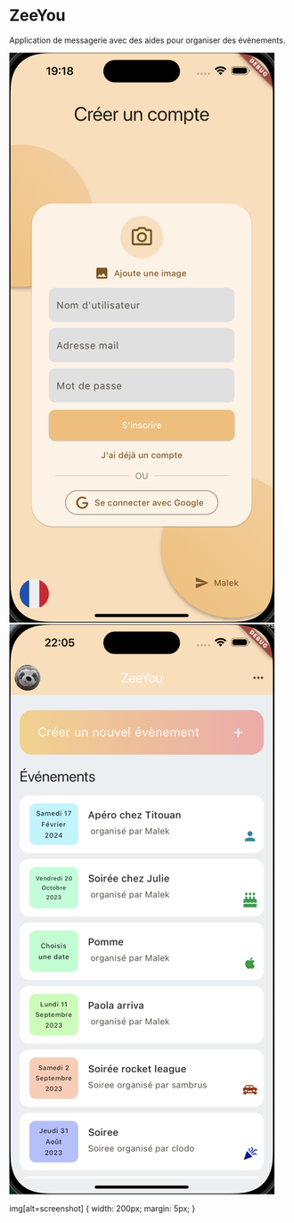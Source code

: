 # ZeeYou

Application de messagerie avec des aides pour organiser des évènements.

![alt screenshot](screenshots/register.png "Register") ![alt screenshot](screenshots/home.png "Home")

img[alt=screenshot] {
  width: 200px;
  margin: 5px;
}

